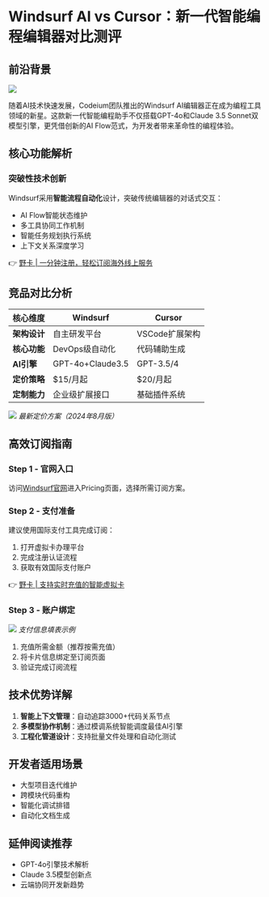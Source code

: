 # Windsurf AI vs Cursor：新一代智能编程编辑器对比测评

## 前沿背景
![](https://bbtdd.com/wp-content/uploads/img/010872092750785.webp)

随着AI技术快速发展，Codeium团队推出的Windsurf AI编辑器正在成为编程工具领域的新星。这款新一代智能编程助手不仅搭载GPT-4o和Claude 3.5 Sonnet双模型引擎，更凭借创新的AI Flow范式，为开发者带来革命性的编程体验。

## 核心功能解析

### 突破性技术创新
Windsurf采用**智能流程自动化**设计，突破传统编辑器的对话式交互：
- AI Flow智能状态维护
- 多工具协同工作机制
- 智能任务规划执行系统
- 上下文关系深度学习


👉 [野卡 | 一分钟注册，轻松订阅海外线上服务](https://bbtdd.com/yeka)


## 竞品对比分析
| 核心维度       | Windsurf          | Cursor          |
|----------------|-------------------|-----------------|
| **架构设计**    | 自主研发平台      | VSCode扩展架构  |
| **核心功能**    | DevOps级自动化    | 代码辅助生成    | 
| **AI引擎**      | GPT-4o+Claude3.5  | GPT-3.5/4       |
| **定价策略**    | \$15/月起         | \$20/月起       |
| **定制能力**    | 企业级扩展接口    | 基础插件系统    |

![](https://bbtdd.com/wp-content/uploads/img/5026769397447439.webp)
*最新定价方案（2024年8月版）*

## 高效订阅指南

### Step 1 - 官网入口
访问[Windsurf官网](https://codeium.com/windsurf)进入Pricing页面，选择所需订阅方案。

### Step 2 - 支付准备
建议使用国际支付工具完成订阅：
1. 打开虚拟卡办理平台
2. 完成注册认证流程
3. 获取有效国际支付账户


👉 [野卡 | 支持实时充值的智能虚拟卡](https://bbtdd.com/yeka)


### Step 3 - 账户绑定
![](https://bbtdd.com/wp-content/uploads/img/064310008394296.webp)
*支付信息填表示例*

1. 充值所需金额（推荐按需充值）
2. 将卡片信息绑定至订阅页面
3. 验证完成订阅流程

## 技术优势详解
1. **智能上下文管理**：自动追踪3000+代码关系节点
2. **多模型协作机制**：通过模调系统智能调度最佳AI引擎
3. **工程化管道设计**：支持批量文件处理和自动化测试

## 开发者适用场景
- 大型项目迭代维护
- 跨模块代码重构
- 智能化调试排错
- 自动化文档生成

## 延伸阅读推荐
- GPT-4o引擎技术解析
- Claude 3.5模型创新点
- 云端协同开发新趋势